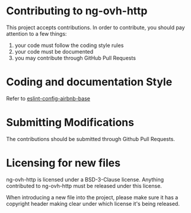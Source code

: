 # Contributing to ng-ovh-http

This project accepts contributions. In order to contribute, you should
pay attention to a few things:

1. your code must follow the coding style rules
2. your code must be documented
3. you may contribute through GitHub Pull Requests

# Coding and documentation Style

Refer to [eslint-config-airbnb-base](https://github.com/airbnb/javascript/tree/master/packages/eslint-config-airbnb-base)

# Submitting Modifications

The contributions should be submitted through Github Pull Requests.

# Licensing for new files

ng-ovh-http is licensed under a BSD-3-Clause license. Anything
contributed to ng-ovh-http must be released under this license.

When introducing a new file into the project, please make sure it has a
copyright header making clear under which license it's being released.
